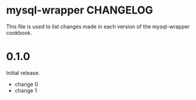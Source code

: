 # mysql-wrapper CHANGELOG

This file is used to list changes made in each version of the mysql-wrapper cookbook.

# 0.1.0

Initial release.

- change 0
- change 1

